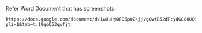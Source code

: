 Refer Word Document that has screenshots: 
```
https://docs.google.com/document/d/1wUuHyOFQ5p0ZkjjVgQwt852dFcydGC80UQd3zFRNOWI/edit?pli=1&tab=t.19go653qvfjt
````